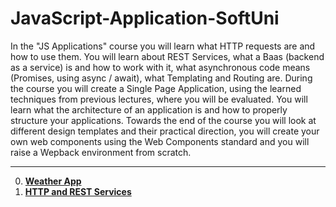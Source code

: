 # JavaScript-Application-SoftUni

In the "JS Applications" course you will learn what HTTP requests are and how to use them. You will learn about REST Services, what a Baas (backend as a service) is and how to work with it, what asynchronous code means (Promises, using async / await), what Templating and Routing are. During the course you will create a Single Page Application, using the learned techniques from previous lectures, where you will be evaluated. You will learn what the architecture of an application is and how to properly structure your applications. Towards the end of the course you will look at different design templates and their practical direction, you will create your own web components using the Web Components standard and you will raise a Wepback environment from scratch.

-------------------------------------------------------------------------------------------------------------------------------------------

00. [**Weather App**]()
01.  [**HTTP and REST Services**](https://github.com/calisthenicsGuy/JavaScript-Application-SoftUni/tree/main/01.%20%20HTTP%20and%20REST%20Services/custom-server)
